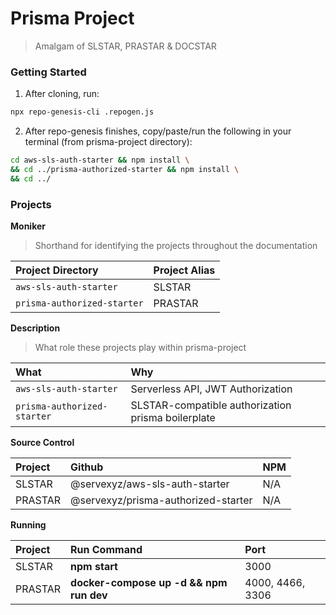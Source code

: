 # Prisma Project

> Amalgam of SLSTAR, PRASTAR & DOCSTAR

### Getting Started

1.  After cloning, run:

```bash
npx repo-genesis-cli .repogen.js
```

2.  After repo-genesis finishes, copy/paste/run the following in your terminal (from prisma-project directory):

```bash
cd aws-sls-auth-starter && npm install \
&& cd ../prisma-authorized-starter && npm install \
&& cd ../
```

### Projects

**Moniker**

> Shorthand for identifying the projects throughout the documentation

| Project Directory           | Project Alias |
| :-------------------------- | :------------ |
| `aws-sls-auth-starter`      | SLSTAR        |
| `prisma-authorized-starter` | PRASTAR       |

**Description**

> What role these projects play within prisma-project

| What                        | Why                                                |
| :-------------------------- | :------------------------------------------------- |
| `aws-sls-auth-starter`      | Serverless API, JWT Authorization                  |
| `prisma-authorized-starter` | SLSTAR-compatible authorization prisma boilerplate |

**Source Control**

| Project | Github                              | NPM |
| :------ | :---------------------------------- | :-- |
| SLSTAR  | @servexyz/aws-sls-auth-starter      | N/A |
| PRASTAR | @servexyz/prisma-authorized-starter | N/A |

**Running**

| Project | Run Command                             | Port             |
| :------ | :-------------------------------------- | :--------------- |
| SLSTAR  | **npm start**                           | 3000             |
| PRASTAR | **docker-compose up -d && npm run dev** | 4000, 4466, 3306 |

